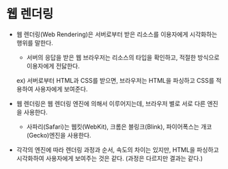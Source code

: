 # 웹 렌더링

- 웹 렌더링(Web Rendering)은 서버로부터 받은 리소스를 이용자에게 시각화하는 행위를 말한다.

    - 서버의 응답을 받은 웹 브라우저는 리소스의 타입을 확인하고, 적절한 방식으로 이용자에게 전닳한다.

    ex) 
        서버로부터 HTML과 CSS를 받으면, 브라우저는 HTML을 파싱하고 CSS를 적용하여 사용자에게 보여준다.

- 웹 렌더링은 웹 렌더링 엔진에 의해서 이루어지는데, 브라우저 별로 서로 다른 엔진을 사용한다.

    - 사파리(Safari)는 웹킷(WebKit), 크롬은 블링크(Blink), 파이어폭스는 개코(Gecko)엔진을 사용한다.

- 각각의 엔진에 따라 렌더링 과정과 순서, 속도의 차이는 있지만, HTML을 파싱하고 시각화하여 사용자에게 보여주는 것은 같다. (과정은 다르지만 결과는 같다.)